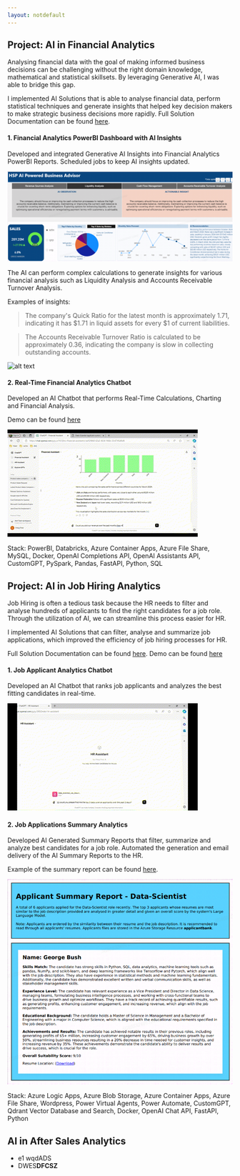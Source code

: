 ```yaml
---
layout: notdefault
---
```


## Project: AI in Financial Analytics 
Analysing financial data with the goal of making informed business decisions can be challenging without the right domain knowledge, mathematical and statistical skillsets. By leveraging Generative AI, I was able to bridge this gap. 

I implemented AI Solutions that is able to analyse financial data, perform statistical techniques and generate insights that helped key decision makers to make strategic business decisions more rapidly. Full Solution Documentation can be found [here](/assets/images/powerbi_dashboard.png).

#### 1. Financial Analytics PowerBI Dashboard with AI Insights
Developed and integrated Generative AI Insights into Financial Analytics PowerBI Reports. Scheduled jobs to keep AI insights updated.

![alt text](/assets/images/powerbi_dashboard.png)

The AI can perform complex calculations to generate insights for various financial analysis such as Liquidity Analysis and Accounts Receivable Turnover Analysis. 

Examples of insights:

> The company's Quick Ratio for the latest month is approximately 1.71, indicating it has $1.71 in liquid assets for every $1 of current liabilities.

> The Accounts Receivable Turnover Ratio is calculated to be approximately 0.36, indicating the company is slow in collecting outstanding accounts.


![alt text](/assets/gifs/powerbi_dashboard.gif)

#### 2. Real-Time Financial Analytics Chatbot
Developed an AI Chatbot that performs Real-Time Calculations, Charting and Financial Analysis. 

Demo can be found [here](https://drive.google.com/file/d/1GR2Zc3fGGLxfUhg9OH05LlVe1y6GP1Ys/view?usp=sharing)

![alt text](/assets/gifs/financial_chatbot.gif)

Stack: PowerBI, Databricks, Azure Container Apps, Azure File Share, MySQL, Docker, OpenAI Completions API, OpenAI Assistants API, CustomGPT, PySpark, Pandas, FastAPI, Python, SQL


## Project: AI in Job Hiring Analytics
Job Hiring is often a tedious task because the HR needs to filter and analyse hundreds of applicants to find the right candidates for a job role. Through the utilization of AI, we can streamline this process easier for HR. 

I implemented AI Solutions that can filter, analyse and summarize job applications, which improved the efficiency of job hiring processes for HR. 

Full Solution Documentation can be found [here](/assets/images/powerbi_dashboard.png). Demo can be found [here](https://drive.google.com/file/d/1fpG9mqigcH5hEfttQl2imVACnXsDB6ff/view?usp=sharing)


#### 1. Job Applicant Analytics Chatbot
Developed an AI Chatbot that ranks job applicants and analyzes the best fitting candidates in real-time.

![alt text](/assets/gifs/hiring_chatbot.gif)

#### 2. Job Applications Summary Analytics
Developed AI Generated Summary Reports that filter, summarize and analyze best candidates for a job role. Automated the generation and email delivery of the AI Summary Reports to the HR. 

Example of the summary report can be found [here](/assets/pdfs/Data-Scientist-applicant-summary-report.pdf).

![alt text](/assets/images/summary_report_snippet.png)

Stack: Azure Logic Apps, Azure Blob Storage, Azure Container Apps, Azure File Share, Wordpress, Power Virtual Agents, Power Automate, CustomGPT, Qdrant Vector Database and Search, Docker, OpenAI Chat API, FastAPI, Python

## AI in After Sales Analytics 
- e1  wqdADS
- DWES**DFCSZ**
